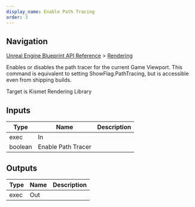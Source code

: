 ```yaml
---
display_name: Enable Path Tracing
order: 3
---
```

## Navigation

[Unreal Engine Blueprint API Reference](https://dev.epicgames.com/documentation/en-us/unreal-engine/BlueprintAPI) > [Rendering](https://dev.epicgames.com/documentation/en-us/unreal-engine/BlueprintAPI/Rendering)

Enables or disables the path tracer for the current Game Viewport.
This command is equivalent to setting ShowFlag.PathTracing, but is accessible even from shipping builds.

Target is Kismet Rendering Library

## Inputs

| Type | Name | Description |
| --- | --- | --- |
| exec | In |  |
| boolean | Enable Path Tracer |  |

## Outputs

| Type | Name | Description |
| --- | --- | --- |
| exec | Out |  |
